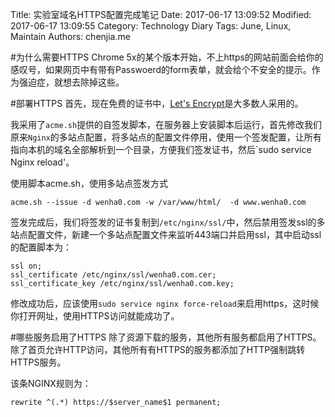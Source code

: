 Title: 实验室域名HTTPS配置完成笔记
Date: 2017-06-17 13:09:52
Modified: 2017-06-17 13:09:55
Category: Technology Diary
Tags: June, Linux, Maintain
Authors: chenjia.me 

#为什么需要HTTPS
Chrome 5x的某个版本开始，不上https的网站前面会给你的感叹号，如果网页中有带有Passwoerd的form表单，就会给个不安全的提示。作为强迫症，就想去除掉这些。
<!--more-->

#部署HTTPS
首先，现在免费的证书中，[Let's Encrypt](https://letsencrypt.org "Let's Encrypt")是大多数人采用的。

我采用了`acme.sh`提供的自签发脚本，在服务器上安装脚本后运行，首先修改我们原来`Nginx`的多站点配置，将多站点的配置文件停用，使用一个签发配置，让所有指向本机的域名全部解析到一个目录，方便我们签发证书，然后`sudo service Nginx reload'。

使用脚本acme.sh，使用多站点签发方式

	acme.sh --issue -d wenha0.com -w /var/www/html/  -d www.wenha0.com
	
签发完成后，我们将签发的证书复制到`/etc/nginx/ssl/`中，然后禁用签发ssl的多站点配置文件，新建一个多站点配置文件来监听443端口并启用ssl，其中启动ssl的配置脚本为：

	ssl on;
	ssl_certificate /etc/nginx/ssl/wenha0.com.cer;
	ssl_certificate_key /etc/nginx/ssl/wenha0.com.key;
	
修改成功后，应该使用`sudo service nginx force-reload`来启用https，这时候你打开网址，使用HTTPS访问就能成功了。

#哪些服务启用了HTTPS
除了资源下载的服务，其他所有服务都启用了HTTPS。
除了首页允许HTTP访问，其他所有有HTTPS的服务都添加了HTTP强制跳转HTTPS服务。

该条NGINX规则为：

	rewrite ^(.*) https://$server_name$1 permanent;